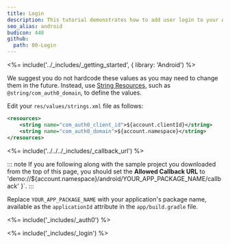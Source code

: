 ```yaml
---
title: Login
description: This tutorial demonstrates how to add user login to your Android application with Auth0.
seo_alias: android
budicon: 448
github:
  path: 00-Login
---
```


<%= include('../_includes/_getting_started', { library: 'Android') %>

We suggest you do not hardcode these values as you may need to change them in the future. Instead, use [String Resources](https://developer.android.com/guide/topics/resources/string-resource.html), such as `@string/com_auth0_domain`, to define the values. 

Edit your `res/values/strings.xml` file as follows:

```xml
<resources>
    <string name="com_auth0_client_id">${account.clientId}</string>
    <string name="com_auth0_domain">${account.namespace}</string>
</resources>
```

<%= include('../../../_includes/_callback_url') %>

::: note
If you are following along with the sample project you downloaded from the top of this page, you should set the **Allowed Callback URL** to  'demo://${account.namespace}/android/YOUR_APP_PACKAGE_NAME/callback' }`.
:::

Replace `YOUR_APP_PACKAGE_NAME` with your application's package name, available as the `applicationId` attribute in the `app/build.gradle` file.


<%= include('_includes/_auth0') %>

<%= include('_includes/_login') %>